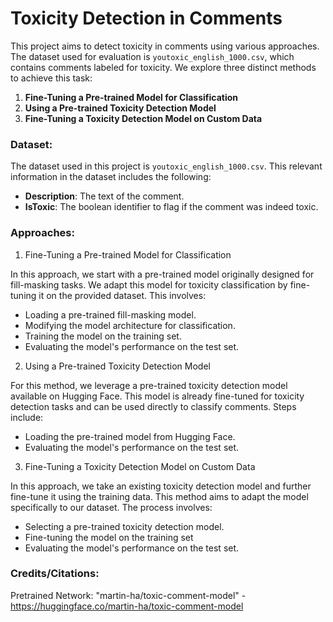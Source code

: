 Toxicity Detection in Comments
==================================

This project aims to detect toxicity in comments using various approaches. The dataset used for evaluation is `youtoxic_english_1000.csv`, which contains comments labeled for toxicity. We explore three distinct methods to achieve this task:

1. **Fine-Tuning a Pre-trained Model for Classification**
2. **Using a Pre-trained Toxicity Detection Model**
3. **Fine-Tuning a Toxicity Detection Model on Custom Data**

### Dataset:
The dataset used in this project is `youtoxic_english_1000.csv`. This relevant information in the dataset includes the following:
- **Description**: The text of the comment.
- **IsToxic**: The boolean identifier to flag if the comment was indeed toxic.

### Approaches:

1. Fine-Tuning a Pre-trained Model for Classification

In this approach, we start with a pre-trained model originally designed for fill-masking tasks. We adapt this model for toxicity classification by fine-tuning it on the provided dataset. This involves:
- Loading a pre-trained fill-masking model.
- Modifying the model architecture for classification.
- Training the model on the training set.
- Evaluating the model's performance on the test set.

2. Using a Pre-trained Toxicity Detection Model

For this method, we leverage a pre-trained toxicity detection model available on Hugging Face. This model is already fine-tuned for toxicity detection tasks and can be used directly to classify comments. Steps include:
- Loading the pre-trained model from Hugging Face.
- Evaluating the model's performance on the test set.

3. Fine-Tuning a Toxicity Detection Model on Custom Data

In this approach, we take an existing toxicity detection model and further fine-tune it using the training data. This method aims to adapt the model specifically to our dataset. The process involves:
- Selecting a pre-trained toxicity detection model.
- Fine-tuning the model on the training set
- Evaluating the model's performance on the test set.


### Credits/Citations:
Pretrained Network:
"martin-ha/toxic-comment-model" - https://huggingface.co/martin-ha/toxic-comment-model



